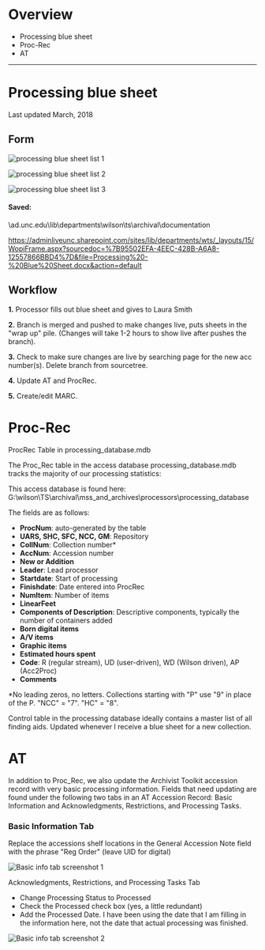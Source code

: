 # Overview

- Processing blue sheet
- Proc-Rec
- AT

***

# Processing blue sheet

Last updated March, 2018

## Form

![processing blue sheet list 1](https://user-images.githubusercontent.com/58087302/80250279-7f99bf00-8641-11ea-9f9d-9933b1677bd2.png "handy dandy tracking form")

![processing blue sheet list 2](https://user-images.githubusercontent.com/58087302/80250392-c1c30080-8641-11ea-9e9b-8e48f22b14f4.png "locations checked, FAID form")

![processing blue sheet list 3](https://user-images.githubusercontent.com/58087302/80250504-0189e800-8642-11ea-8759-6acd89ad30ec.png "MARC changes form")

#### Saved:

\\ad.unc.edu\lib\departments\wilson\ts\archival\documentation

https://adminliveunc.sharepoint.com/sites/lib/departments/wts/_layouts/15/WopiFrame.aspx?sourcedoc=%7B95502EFA-4EEC-428B-A6A8-12557866BBD4%7D&file=Processing%20-%20Blue%20Sheet.docx&action=default 

## Workflow

**1.** Processor fills out blue sheet and gives to Laura Smith 

**2.** Branch is merged and pushed to make changes live, puts sheets in the "wrap up" pile. (Changes will take 1-2 hours to show live after pushes the branch). 

**3.** Check to make sure changes are live by searching page for the new acc number(s). Delete branch from sourcetree. 

**4.** Update AT and ProcRec. 

**5.** Create/edit MARC. 


# Proc-Rec

ProcRec Table in processing_database.mdb 

The Proc_Rec table in the access database processing_database.mdb tracks the majority of our processing statistics: 

This access database is found here: G:\wilson\TS\archival\mss_and_archives\processors\processing_database 

The fields are as follows: 

- **ProcNum**: auto-generated by the table
- **UARS, SHC, SFC, NCC, GM**: Repository
- **CollNum**: Collection number*
- **AccNum**: Accession number
- **New or Addition**
- **Leader**: Lead processor
- **Startdate**: Start of processing
- **Finishdate**: Date entered into ProcRec
- **NumItem**: Number of items
- **LinearFeet**
- **Components of Description**: Descriptive components, typically the number of containers added
- **Born digital items**
- **A/V items**
- **Graphic items**
- **Estimated hours spent**
- **Code**: R (regular stream), UD (user-driven), WD (Wilson driven), AP (Acc2Proc)
- **Comments**

*No leading zeros, no letters. Collections starting with "P" use "9" in place of the P. "NCC" = "7". "HC" = "8".

Control table in the processing database ideally contains a master list of all finding aids. Updated whenever I receive a blue sheet for a new collection. 


# AT

In addition to Proc_Rec, we also update the Archivist Toolkit accession record with very basic processing information. Fields that need updating are found under the following two tabs in an AT Accession Record: Basic Information and Acknowledgments, Restrictions, and Processing Tasks. 

### Basic Information Tab

Replace the accessions shelf locations in the General Accession Note field with the phrase "Reg Order" (leave UID for digital) 

![Basic info tab screenshot 1](https://user-images.githubusercontent.com/58087302/80260981-2b013e80-8657-11ea-9e9e-bdfcf5871bda.png)

Acknowledgments, Restrictions, and Processing Tasks Tab 

- Change Processing Status to Processed  
- Check the Processed check box (yes, a little redundant)  
- Add the Processed Date. I have been using the date that I am filling in the information here, not the date that actual processing was finished. 

![Basic info tab screenshot 2](https://user-images.githubusercontent.com/58087302/80261063-6a2f8f80-8657-11ea-8706-b0d7edf54e70.png)
